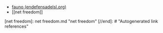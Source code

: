 - [fauno (endefensadelsl.org)](https://fauno.endefensadelsl.org/en/)
- [[net freedom]]

[//begin]: # "Autogenerated link references for markdown compatibility"
[net freedom]: net freedom.md "net freedom"
[//end]: # "Autogenerated link references"